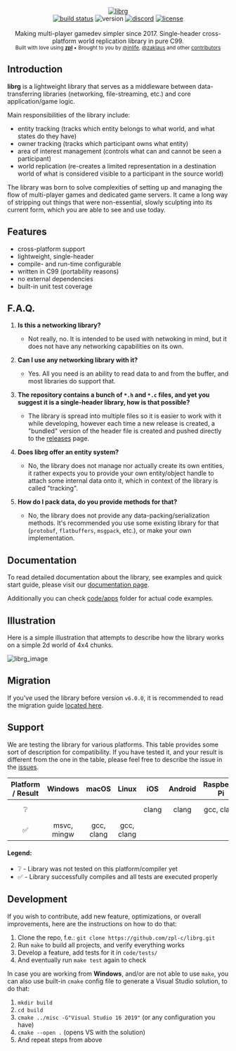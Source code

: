 <div align="center">
    <a href="https://github.com/zpl-c/librg"><img src="https://user-images.githubusercontent.com/2182108/83804073-40d23c80-a6b6-11ea-8bee-52a42ed45bed.png" alt="librg" /></a>
</div>

<div align="center">
    <a href="https://github.com/zpl-c/librg/actions"><img src="https://img.shields.io/github/workflow/status/zpl-c/librg/tests?label=Tests&style=for-the-badge" alt="build status" /></a>
    <img src="https://img.shields.io/github/package-json/v/zpl-c/librg?style=for-the-badge" alt="version" /></a>
    <a href="https://discord.gg/2fZVEym"><img src="https://img.shields.io/discord/354670964400848898?color=7289DA&style=for-the-badge" alt="discord" /></a>
    <a href="LICENSE"><img src="https://img.shields.io/github/license/zpl-c/librg?style=for-the-badge" alt="license" /></a>
</div>

<br />

<div align="center">
  Making multi-player gamedev simpler since 2017. Single-header cross-platform world replication library in pure C99.
</div>

<div align="center">
  <sub>
    Built with love using <a href="https://github.com/zpl-c/zpl"><strong>zpl</strong></a>
    &bull; Brought to you by <a href="https://github.com/inlife">@inlife</a>,
    <a href="https://github.com/zaklaus">@zaklaus</a>
    and other <a href="https://github.com/zpl-c/librg/graphs/contributors">contributors</a>
  </sub>
</div>

## Introduction

**librg** is a lightweight library that serves as a middleware between data-transferring libraries (networking, file-streaming, etc.) and core application/game logic.

Main responsibilities of the library include:
 * entity tracking (tracks which entity belongs to what world, and what states do they have)
 * owner tracking (tracks which participant owns what entity)
 * area of interest management (controls what can and cannot be seen a participant)
 * world replication (re-creates a limited representation in a destination world of what is considered visible to a participant in the source world)

The library was born to solve complexities of setting up and managing the flow of multi-player games and dedicated game servers.
It came a long way of stripping out things that were non-essential, slowly sculpting into its current form, which you are able to see and use today.

## Features

 * cross-platform support
 * lightweight, single-header
 * compile- and run-time configurable
 * written in C99 (portability reasons)
 * no external dependencies
 * built-in unit test coverage

## F.A.Q.

1.  **Is this a networking library?**

    * Not really, no. It is intended to be used with netwoking in mind, but it does not have any networking capabilities on its own.

2. **Can I use any networking library with it?**

    * Yes. All you need is an ability to read data to and from the buffer, and most libraries do support that.

3. **The repository contains a bunch of `*.h` and `*.c` files, and yet you suggest it is a single-header library, how is that possible?**

    * The library is spread into multiple files so it is easier to work with it while developing, however each time a new release is created, a "bundled" version of the header file is created and pushed directly to the [releases](https://github.com/zpl-c/librg/releases) page.

4. **Does librg offer an entity system?**

     * No, the library does not manage nor actually create its own entities, it rather expects you to provide your own entity/object handle to attach some internal data onto it, which in context of the library is called "tracking". 

5. **How do I pack data, do you provide methods for that?**

    * No, the library does not provide any data-packing/serialization methods. It's recommended you use some existing library for that (`protobuf`, `flatbuffers`, `msgpack`, etc.), or make your own implementation.

## Documentation

To read detailed documentation about the library, see examples and quick start guide, please visit our [documentation page](https://zpl-c.github.io/librg/#/quickstart).

Additionally you can check [code/apps](code/apps) folder for actual code examples.

## Illustration

Here is a simple illustration that attempts to describe how the library works on a simple 2d world of 4x4 chunks.

![librg_image](https://user-images.githubusercontent.com/2182108/83945607-87d64400-a814-11ea-8897-3c268b26b0f7.png)

## Migration

If you've used the library before version `v6.0.0`, it is recommended to read the migration guide [located here](https://zpl-c.github.io/librg/#/migration).

## Support

We are testing the library for various platforms. This table provides some sort of description for compatibility.
If you have tested it, and your result is different from the one in the table, please feel free to describe the issue in the [issues](https://github.com/zpl-c/librg/issues).


|  Platform / Result | Windows       | macOS         | Linux         | iOS           | Android       | Raspberry Pi  | OpenBSD       | FreeBSD       | Emscripten    |
|:------------------:|:-------------:|:-------------:|:-------------:|:-------------:|:-------------:|:-------------:|:-------------:|:-------------:|:-------------:|
| ❔                 |               |               |               | clang         | clang         | gcc, clang    | gcc, clang    | gcc, clang    |               |
| ✅                 | msvc, mingw   | gcc, clang    | gcc, clang    |               |               |               |               |               | emcc          |

#### Legend:

* ❔ - Library was not tested on this platform/compiler yet
* ✅ - Library successfully compiles and all tests are executed properly


## Development

If you wish to contribute, add new feature, optimizations, or overall improvements, here are the instructions on how to do that:

1. Clone the repo, f.e.: `git clone https://github.com/zpl-c/librg.git`
2. Run `make` to build all projects, and verify everything works
3. Develop a feature, add tests for it in `code/tests/`
4. And eventually run `make test` again to check

In case you are working from **Windows**, and/or are not able to use `make`, you can also use built-in `cmake` config file to generate a Visual Studio solution, to do that:

1. `mkdir build`
2. `cd build`
3. `cmake ../misc -G"Visual Studio 16 2019"` (or any configuration you have)
4. `cmake --open .` (opens VS with the solution)
5. And repeat steps from above


